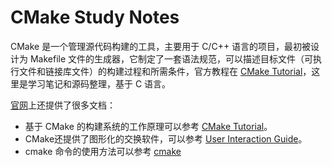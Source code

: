# CMake Study Notes

CMake 是一个管理源代码构建的工具，主要用于 C/C++ 语言的项目，最初被设计为 Makefile 文件的生成器，它制定了一套语法规范，可以描述目标文件（可执行文件和链接库文件）的构建过程和所需条件，官方教程在 [CMake Tutorial](https://cmake.org/cmake/help/latest/guide/tutorial/index.html)，这里是学习笔记和源码整理，基于 C 语言。

[官网](https://cmake.org/cmake/help/latest/index.html)上还提供了很多文档：

- 基于 CMake 的构建系统的工作原理可以参考 [CMake Tutorial](https://cmake.org/cmake/help/latest/manual/cmake-buildsystem.7.html)。
- CMake还提供了图形化的交换软件，可以参考 [User Interaction Guide](https://cmake.org/cmake/help/latest/guide/user-interaction/index.html)。
- cmake 命令的使用方法可以参考 [cmake](https://cmake.org/cmake/help/latest/manual/cmake.1.html)

